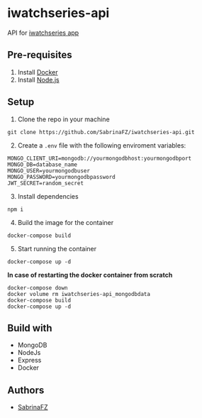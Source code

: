 # iwatchseries-api

API for [iwatchseries app](https://github.com/SabrinaFZ/iwatchseries)

## Pre-requisites
1. Install [Docker](https://www.docker.com/products/docker-desktop)
2. Install [Node.js](https://nodejs.org/es/download/)

## Setup
1. Clone the repo in your machine
```
git clone https://github.com/SabrinaFZ/iwatchseries-api.git
```
2. Create a `.env` file with the following enviroment variables:
```
MONGO_CLIENT_URI=mongodb://yourmongodbhost:yourmongodbport
MONGO_DB=database_name
MONGO_USER=yourmongodbuser
MONGO_PASSWORD=yourmongodbpassword
JWT_SECRET=random_secret
```
3. Install dependencies
```
npm i
```
4. Build the image for the container
```
docker-compose build
```
5. Start running  the container
```
docker-compose up -d
```
**In case of restarting the docker container from scratch**
```
docker-compose down
docker volume rm iwatchseries-api_mongodbdata
docker-compose build
docker-compose up -d
```

## Build with
- MongoDB
- NodeJs
- Express
- Docker

## Authors 
- [SabrinaFZ](https://github.com/SabrinaFZ)
